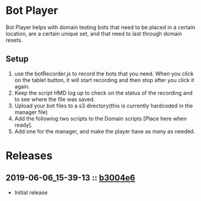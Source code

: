 # Bot Player
Bot Player helps with domain testing bots that need to be placed in a certain location, are a certain unique set, and that need to last through domain resets.

## Setup
1. use the botRecorder.js to record the bots that you need.  When you click on the tablet button, it will start recording and then stop after you click it again. 
2. Keep the script HMD log up to check on the status of the recording and to see where the file was saved.
3. Upload your bot files to a s3 directory(this is currently hardcoded in the manager file)
4. Add the following two scripts to the Domain scripts [Place here when ready].
5. Add one for the manager, and make the player have as many as needed.

# Releases

## 2019-06-06_15-39-13 :: [b3004e6](https://github.com/highfidelity/hifi-content/commit/b3004e6)
- Initial release
